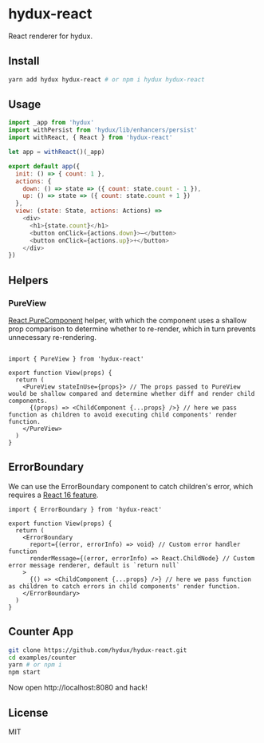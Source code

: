 # hydux-react
React renderer for hydux.

## Install
```sh
yarn add hydux hydux-react # or npm i hydux hydux-react
```

## Usage


```js
import _app from 'hydux'
import withPersist from 'hydux/lib/enhancers/persist'
import withReact, { React } from 'hydux-react'

let app = withReact()(_app)

export default app({
  init: () => { count: 1 },
  actions: {
    down: () => state => ({ count: state.count - 1 }),
    up: () => state => ({ count: state.count + 1 })
  },
  view: (state: State, actions: Actions) =>
    <div>
      <h1>{state.count}</h1>
      <button onClick={actions.down}>–</button>
      <button onClick={actions.up}>+</button>
    </div>
})
```

## Helpers

### PureView

[React.PureComponent](https://reactjs.org/docs/react-api.html#reactpurecomponent) helper, with which the component uses a shallow prop comparison to determine whether to re-render, which in turn prevents unnecessary re-rendering.

```tsx

import { PureView } from 'hydux-react'

export function View(props) {
  return (
    <PureView stateInUse={props}> // The props passed to PureView would be shallow compared and determine whether diff and render child components.
      {(props) => <ChildComponent {...props} />} // here we pass function as children to avoid executing child components' render function.
    </PureView>
  )
}

```

## ErrorBoundary

We can use the ErrorBoundary component to catch children's error, which requires a [React 16 feature](https://reactjs.org/docs/error-boundaries.html).

```tsx
import { ErrorBoundary } from 'hydux-react'

export function View(props) {
  return (
    <ErrorBoundary
      report={(error, errorInfo) => void} // Custom error handler function
      renderMessage={(error, errorInfo) => React.ChildNode} // Custom error message renderer, default is `return null`
    >
      {() => <ChildComponent {...props} />} // here we pass function as children to catch errors in child components' render function.
    </ErrorBoundary>
  )
}
```


## Counter App

```sh
git clone https://github.com/hydux/hydux-react.git
cd examples/counter
yarn # or npm i
npm start
```

Now open http://localhost:8080 and hack!

## License

MIT

